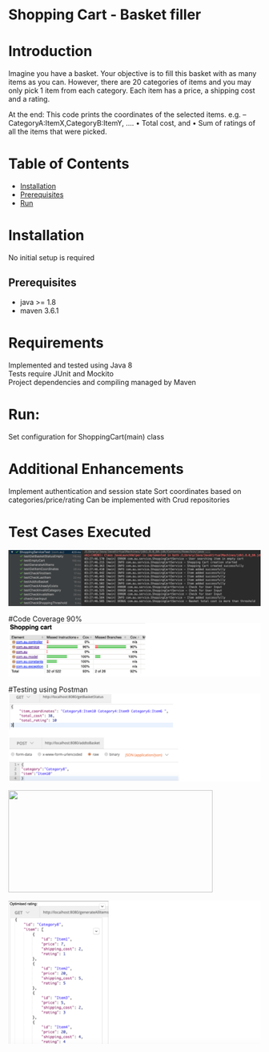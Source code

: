 Shopping Cart - Basket filler
===============
# Introduction
Imagine you have a basket. Your objective is to fill this basket with as many items as you can.
However, there are 20 categories of items and you may only pick 1 item from each category. Each
item has a price, a shipping cost and a rating.

At the end: This code prints the coordinates of the selected items.
e.g. – CategoryA:ItemX,CategoryB:ItemY, ….
• Total cost, and
• Sum of ratings of all the items that were picked.                                        

# Table of Contents

* [Installation](#installation)
* [Prerequisites](#prerequisites)    
* [Run](#run)

# Installation
No initial setup is required

## Prerequisites

* java >= 1.8
* maven 3.6.1

### 

# Requirements
Implemented and tested using Java 8<br>
Tests require JUnit and Mockito<br>
Project dependencies and compiling managed by Maven


# Run:
Set configuration for ShoppingCart(main) class

# Additional Enhancements

Implement authentication and session state
Sort coordinates based on categories/price/rating
Can be implemented with Crud repositories

# Test Cases Executed
![image](TestCases.png)

#Code Coverage 90%
![image](CodeCoverage.png)

#Testing using Postman
![image](TestingUsingPostman.png)

<img src="https://github.com/shruti1805/shopping-cart/TestingUsingPostman.png" height="204" width="408">


![image](TestingGet.png)    